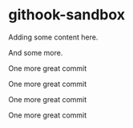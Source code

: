 # githook-sandbox

Adding some content here.

And some more.

One more great commit

One more great commit

One more great commit

One more great commit
